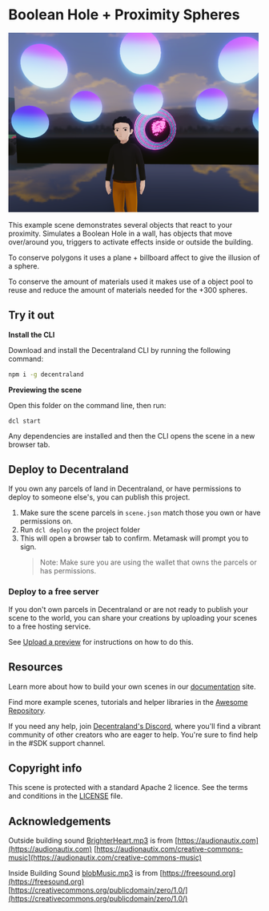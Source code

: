 # Boolean Hole + Proximity Spheres

![demo](images/screenshot.png)


This example scene demonstrates several objects that react to your proximity.  Simulates a Boolean Hole in a wall, has objects that move over/around you, triggers to activate effects inside or outside the building.  

To conserve polygons it uses a plane + billboard affect to give the illusion of a sphere.

To conserve the amount of materials used it makes use of a object pool to reuse and reduce the amount of materials needed for the +300 spheres.

## Try it out

**Install the CLI**

Download and install the Decentraland CLI by running the following command:

```bash
npm i -g decentraland
```

**Previewing the scene**

Open this folder on the command line, then run:

```
dcl start
```

Any dependencies are installed and then the CLI opens the scene in a new browser tab.

## Deploy to Decentraland

If you own any parcels of land in Decentraland, or have permissions to deploy to someone else's, you can publish this project.

1. Make sure the scene parcels in `scene.json` match those you own or have permissions on.
2. Run `dcl deploy` on the project folder
3. This will open a browser tab to confirm. Metamask will prompt you to sign.
   > Note: Make sure you are using the wallet that owns the parcels or has permissions.

### Deploy to a free server

If you don't own parcels in Decentraland or are not ready to publish your scene to the world, you can share your creations by uploading your scenes to a free hosting service.

See [Upload a preview](https://docs.decentraland.org/development-guide/deploy-to-now/) for instructions on how to do this.

## Resources

Learn more about how to build your own scenes in our [documentation](https://docs.decentraland.org/) site.

Find more example scenes, tutorials and helper libraries in the [Awesome Repository](https://github.com/decentraland-scenes/Awesome-Repository).

If you need any help, join [Decentraland's Discord](https://dcl.gg/discord), where you'll find a vibrant community of other creators who are eager to help. You're sure to find help in the #SDK support channel.

## Copyright info

This scene is protected with a standard Apache 2 licence. See the terms and conditions in the [LICENSE](/LICENSE) file.

## Acknowledgements

Outside building sound [BrighterHeart.mp3](https://audionautix.com/Music/ABrighterHeart.mp3) is from [https://audionautix.com](https://audionautix.com)
[https://audionautix.com/creative-commons-music](https://audionautix.com/creative-commons-music)


Inside Building Sound [blobMusic.mp3](https://freesound.org/people/deadrobotmusic/sounds/575035/) is from [https://freesound.org](https://freesound.org)
[https://creativecommons.org/publicdomain/zero/1.0/](https://creativecommons.org/publicdomain/zero/1.0/)


